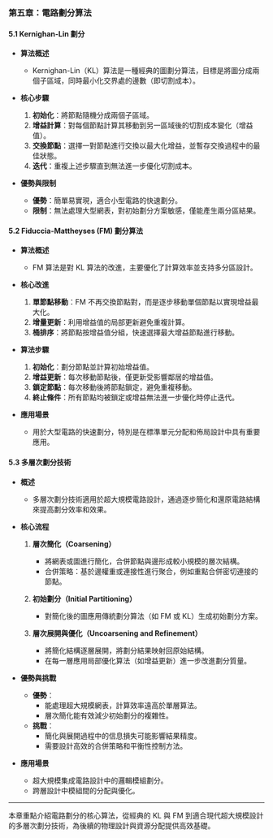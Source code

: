 ### 第五章：電路劃分算法

#### 5.1 Kernighan-Lin 劃分  
- **算法概述**  
  - Kernighan-Lin（KL）算法是一種經典的圖劃分算法，目標是將圖分成兩個子區域，同時最小化交界處的邊數（即切割成本）。  

- **核心步驟**  
  1. **初始化**：將節點隨機分成兩個子區域。  
  2. **增益計算**：對每個節點計算其移動到另一區域後的切割成本變化（增益值）。  
  3. **交換節點**：選擇一對節點進行交換以最大化增益，並暫存交換過程中的最佳狀態。  
  4. **迭代**：重複上述步驟直到無法進一步優化切割成本。  

- **優勢與限制**  
  - **優勢**：簡單易實現，適合小型電路的快速劃分。  
  - **限制**：無法處理大型網表，對初始劃分方案敏感，僅能產生兩分區結果。  

#### 5.2 Fiduccia-Mattheyses (FM) 劃分算法  
- **算法概述**  
  - FM 算法是對 KL 算法的改進，主要優化了計算效率並支持多分區設計。  

- **核心改進**  
  1. **單節點移動**：FM 不再交換節點對，而是逐步移動單個節點以實現增益最大化。  
  2. **增量更新**：利用增益值的局部更新避免重複計算。  
  3. **桶排序**：將節點按增益值分組，快速選擇最大增益節點進行移動。  

- **算法步驟**  
  1. **初始化**：劃分節點並計算初始增益值。  
  2. **增益更新**：每次移動節點後，僅更新受影響鄰居的增益值。  
  3. **鎖定節點**：每次移動後將節點鎖定，避免重複移動。  
  4. **終止條件**：所有節點均被鎖定或增益無法進一步優化時停止迭代。  

- **應用場景**  
  - 用於大型電路的快速劃分，特別是在標準單元分配和佈局設計中具有重要應用。  

#### 5.3 多層次劃分技術  
- **概述**  
  - 多層次劃分技術適用於超大規模電路設計，通過逐步簡化和還原電路結構來提高劃分效率和效果。  

- **核心流程**  
  1. **層次簡化（Coarsening）**  
     - 將網表或圖進行簡化，合併節點與邊形成較小規模的層次結構。  
     - 合併策略：基於邊權重或連接性進行聚合，例如重點合併密切連接的節點。  

  2. **初始劃分（Initial Partitioning）**  
     - 對簡化後的圖應用傳統劃分算法（如 FM 或 KL）生成初始劃分方案。  

  3. **層次展開與優化（Uncoarsening and Refinement）**  
     - 將簡化結構逐層展開，將劃分結果映射回原始結構。  
     - 在每一層應用局部優化算法（如增益更新）進一步改進劃分質量。  

- **優勢與挑戰**  
  - **優勢**：  
    - 能處理超大規模網表，計算效率遠高於單層算法。  
    - 層次簡化能有效減少初始劃分的複雜性。  
  - **挑戰**：  
    - 簡化與展開過程中的信息損失可能影響結果精度。  
    - 需要設計高效的合併策略和平衡性控制方法。  

- **應用場景**  
  - 超大規模集成電路設計中的邏輯模組劃分。  
  - 跨層設計中模組間的分配與優化。  

---

本章重點介紹電路劃分的核心算法，從經典的 KL 與 FM 到適合現代超大規模設計的多層次劃分技術，為後續的物理設計與資源分配提供高效基礎。
